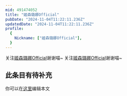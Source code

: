 ```yaml
---
mid: 491474052
title: "姬森璐娜Official"
pubDate: "2024-11-04T11:22:11.236Z"
updatedDate: "2024-11-04T11:22:11.236Z"
profile:
  {
    Nickname: ["姬森璐娜Official"],
  }
---
```


关注[姬森璐娜Official](https://space.bilibili.com/491474052)谢谢喵~ 关注[姬森璐娜Official](https://space.bilibili.com/491474052)谢谢喵~

## 此条目有待补充
你可以在[这里](https://github.com/Yuhanawa/VTuber.ICU/edit/master/src/content/v/姬森璐娜Official/index.md)编辑本文
